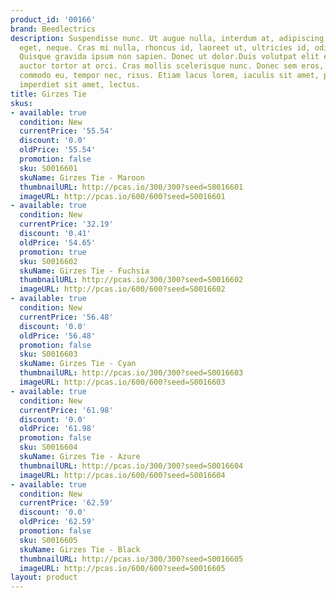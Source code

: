 ```yaml
---
product_id: '00166'
brand: Beedlectrics
description: Suspendisse nunc. Ut augue nulla, interdum at, adipiscing non, tristique
  eget, neque. Cras mi nulla, rhoncus id, laoreet ut, ultricies id, odio.Donec imperdiet.
  Quisque gravida ipsum non sapien. Donec ut dolor.Duis volutpat elit et erat. Vestibulum
  auctor tortor at orci. Cras mollis scelerisque nunc. Donec sem eros, ornare ut,
  commodo eu, tempor nec, risus. Etiam lacus lorem, iaculis sit amet, pharetra quis,
  imperdiet sit amet, lectus.
title: Girzes Tie
skus:
- available: true
  condition: New
  currentPrice: '55.54'
  discount: '0.0'
  oldPrice: '55.54'
  promotion: false
  sku: S0016601
  skuName: Girzes Tie - Maroon
  thumbnailURL: http://pcas.io/300/300?seed=S0016601
  imageURL: http://pcas.io/600/600?seed=S0016601
- available: true
  condition: New
  currentPrice: '32.19'
  discount: '0.41'
  oldPrice: '54.65'
  promotion: true
  sku: S0016602
  skuName: Girzes Tie - Fuchsia
  thumbnailURL: http://pcas.io/300/300?seed=S0016602
  imageURL: http://pcas.io/600/600?seed=S0016602
- available: true
  condition: New
  currentPrice: '56.48'
  discount: '0.0'
  oldPrice: '56.48'
  promotion: false
  sku: S0016603
  skuName: Girzes Tie - Cyan
  thumbnailURL: http://pcas.io/300/300?seed=S0016603
  imageURL: http://pcas.io/600/600?seed=S0016603
- available: true
  condition: New
  currentPrice: '61.98'
  discount: '0.0'
  oldPrice: '61.98'
  promotion: false
  sku: S0016604
  skuName: Girzes Tie - Azure
  thumbnailURL: http://pcas.io/300/300?seed=S0016604
  imageURL: http://pcas.io/600/600?seed=S0016604
- available: true
  condition: New
  currentPrice: '62.59'
  discount: '0.0'
  oldPrice: '62.59'
  promotion: false
  sku: S0016605
  skuName: Girzes Tie - Black
  thumbnailURL: http://pcas.io/300/300?seed=S0016605
  imageURL: http://pcas.io/600/600?seed=S0016605
layout: product
---
```

